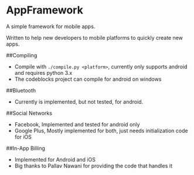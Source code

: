 # AppFramework
A simple framework for mobile apps.

Written to help new developers to mobile platforms to quickly create new apps.

##Compiling
- Compile with `./compile.py <platform>`, currently only supports android and requires python 3.x
- The codeblocks project can compile for android on windows

##Bluetooth
- Currently is implemented, but not tested, for android. 

##Social Networks
- Facebook, Implemented and tested for android only
- Google Plus, Mostly implemented for both, just needs initialization code for iOS

##In-App Billing
- Implemented for Android and iOS
- Big thanks to Pallav Nawani for providing the code that handles it
